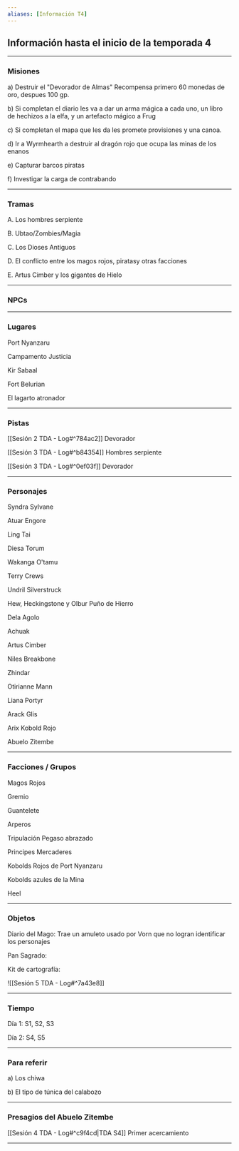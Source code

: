 ```yaml
---
aliases: [Información T4]
---
```



## Información hasta el inicio de la temporada 4

---

### Misiones

a) Destruir el "Devorador de Almas" Recompensa primero 60 monedas de oro, despues 100 gp.

b) Si completan el diario les va a dar un arma mágica a cada uno, un libro de hechizos a la elfa, y un artefacto mágico a Frug

c) Si completan el mapa que les da les promete provisiones y una canoa.

d) Ir a Wyrmhearth a destruir al dragón rojo que ocupa las minas de los enanos

e) Capturar barcos piratas

f) Investigar la carga de contrabando

---

### Tramas

A. Los hombres serpiente

B. Ubtao/Zombies/Magia

C. Los Dioses Antiguos

D. El conflicto entre los magos rojos, piratasy otras facciones

E. Artus Cimber y los gigantes de Hielo

---

### NPCs



___

### Lugares

Port Nyanzaru

Campamento Justicia

Kir Sabaal

Fort Belurian

El lagarto atronador

___

### Pistas

[[Sesión 2 TDA - Log#^784ac2]] Devorador

[[Sesión 3 TDA - Log#^b84354]] Hombres serpiente

[[Sesión 3 TDA - Log#^0ef03f]] Devorador



---

### Personajes

Syndra Sylvane

Atuar Engore

Ling Tai

Diesa Torum

Wakanga O'tamu

Terry Crews

Undril Silverstruck

Hew, Heckingstone y Olbur Puño de Hierro

Dela Agolo

Achuak

Artus Cimber

Niles Breakbone

Zhindar

Otirianne Mann

Liana Portyr

Arack Glis

Arix Kobold Rojo

Abuelo Zitembe

___

### Facciones / Grupos

Magos Rojos

Gremio

Guantelete

Arperos

Tripulación Pegaso abrazado

Principes Mercaderes

Kobolds Rojos de Port Nyanzaru

Kobolds azules de la Mina

Heel

___

### Objetos

Diario del Mago: Trae un amuleto usado por Vorn que no logran identificar los personajes

Pan Sagrado:

Kit de cartografía:

![[Sesión 5 TDA - Log#^7a43e8]]

---

### Tiempo

Día 1: S1, S2, S3

Día 2: S4, S5

---

### Para referir

a) Los chiwa

b) El tipo de túnica del calabozo

---

### Presagios del Abuelo Zitembe

[[Sesión 4 TDA - Log#^c9f4cd|TDA S4]] Primer acercamiento


___
